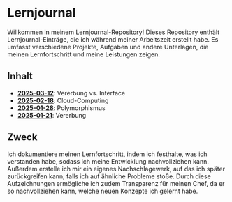 # Lernjournal

Willkommen in meinem Lernjournal-Repository! Dieses Repository enthält Lernjournal-Einträge, die ich während meiner Arbeitszeit erstellt habe. Es umfasst verschiedene Projekte, Aufgaben und andere Unterlagen, die meinen Lernfortschritt und meine Leistungen zeigen.

## Inhalt

-   **[2025-03-12](./2025-03-12/)**: Vererbung vs. Interface
-   **[2025-02-18](./2025-02-18/)**: Cloud-Computing
-   **[2025-01-28](./2025-01-28/)**: Polymorphismus
-   **[2025-01-21](./2025-01-21/)**: Vererbung

## Zweck

Ich dokumentiere meinen Lernfortschritt, indem ich festhalte, was ich verstanden habe, sodass ich meine Entwicklung nachvollziehen kann. Außerdem erstelle ich mir ein eigenes Nachschlagewerk, auf das ich später zurückgreifen kann, falls ich auf ähnliche Probleme stoße. Durch diese Aufzeichnungen ermögliche ich zudem Transparenz für meinen Chef, da er so nachvollziehen kann, welche neuen Konzepte ich gelernt habe.
